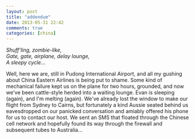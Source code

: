 ```yaml
---
layout: post
title: "addendum"
date: 2013-05-31 22:42
comments: true
categories: [china]
---
```

<em>Shuff'ling, zombie-like,<br/>
Gate, gate, airplane, delay lounge,<br/>
A sleepy cycle...</em>

Well, here we are, still in Pudong International Airport, and all my gushing about China Eastern Airlines is being put to shame.  Some kind of mechanical failure kept us on the plane for two hours, grounded, and now we've been cattle-style herded into a waiting lounge.  Evan is sleeping (again), and I'm melting (again).  We've already lost the window to make our flight from Sydney to Cairns, but fortunately a kind Aussie seated behind us eavesdropped on our panicked conversation and amiably offered his phone for us to contact our host.  We sent an SMS that floated through the Chinese cell network and hopefully found its way through the firewall and subsequent tubes to Australia...

